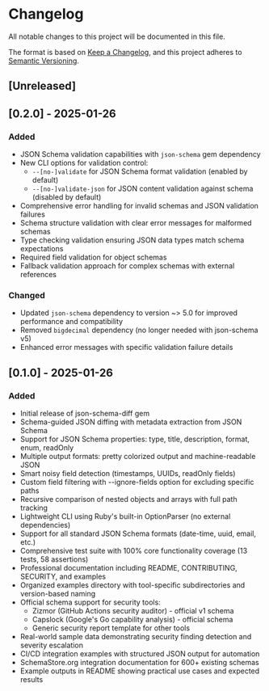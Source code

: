 # Changelog

All notable changes to this project will be documented in this file.

The format is based on [Keep a Changelog](https://keepachangelog.com/en/1.0.0/),
and this project adheres to [Semantic Versioning](https://semver.org/spec/v2.0.0.html).

## [Unreleased]

## [0.2.0] - 2025-01-26

### Added

- JSON Schema validation capabilities with `json-schema` gem dependency
- New CLI options for validation control:
  - `--[no-]validate` for JSON Schema format validation (enabled by default)
  - `--[no-]validate-json` for JSON content validation against schema (disabled by default)
- Comprehensive error handling for invalid schemas and JSON validation failures
- Schema structure validation with clear error messages for malformed schemas
- Type checking validation ensuring JSON data types match schema expectations
- Required field validation for object schemas
- Fallback validation approach for complex schemas with external references

### Changed

- Updated `json-schema` dependency to version ~> 5.0 for improved performance and compatibility
- Removed `bigdecimal` dependency (no longer needed with json-schema v5)
- Enhanced error messages with specific validation failure details

## [0.1.0] - 2025-01-26

### Added

- Initial release of json-schema-diff gem
- Schema-guided JSON diffing with metadata extraction from JSON Schema
- Support for JSON Schema properties: type, title, description, format, enum, readOnly
- Multiple output formats: pretty colorized output and machine-readable JSON
- Smart noisy field detection (timestamps, UUIDs, readOnly fields)
- Custom field filtering with --ignore-fields option for excluding specific paths
- Recursive comparison of nested objects and arrays with full path tracking
- Lightweight CLI using Ruby's built-in OptionParser (no external dependencies)
- Support for all standard JSON Schema formats (date-time, uuid, email, etc.)
- Comprehensive test suite with 100% core functionality coverage (13 tests, 58 assertions)
- Professional documentation including README, CONTRIBUTING, SECURITY, and examples
- Organized examples directory with tool-specific subdirectories and version-based naming
- Official schema support for security tools:
  - Zizmor (GitHub Actions security auditor) - official v1 schema
  - Capslock (Google's Go capability analysis) - official schema
  - Generic security report template for other tools
- Real-world sample data demonstrating security finding detection and severity escalation
- CI/CD integration examples with structured JSON output for automation
- SchemaStore.org integration documentation for 600+ existing schemas
- Example outputs in README showing practical use cases and expected results
